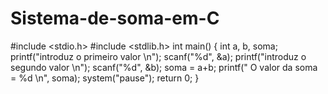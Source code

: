 # Sistema-de-soma-em-C
#include &lt;stdio.h> #include &lt;stdlib.h>  int main() {     int a, b, soma;     printf("introduz o primeiro valor \n");     scanf("%d", &amp;a);     printf("introduz o segundo valor \n");     scanf("%d", &amp;b);      soma = a+b;     printf(" O valor da soma = %d \n", soma);       system("pause");     return 0; }
